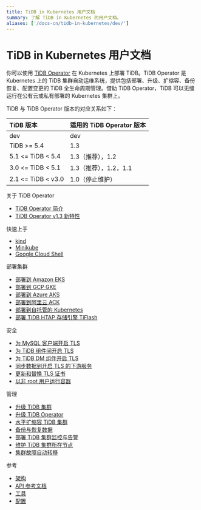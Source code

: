 ```yaml
---
title: TiDB in Kubernetes 用户文档
summary: 了解 TiDB in Kubernetes 的用户文档。
aliases: ['/docs-cn/tidb-in-kubernetes/dev/']
---
```


<!-- markdownlint-disable MD046 -->

# TiDB in Kubernetes 用户文档

你可以使用 [TiDB Operator](https://github.com/pingcap/tidb-operator) 在 Kubernetes 上部署 TiDB。TiDB Operator 是 Kubernetes 上的 TiDB 集群自动运维系统，提供包括部署、升级、扩缩容、备份恢复、配置变更的 TiDB 全生命周期管理。借助 TiDB Operator，TiDB 可以无缝运行在公有云或私有部署的 Kubernetes 集群上。

TiDB 与 TiDB Operator 版本的对应关系如下：

| TiDB 版本 | 适用的 TiDB Operator 版本 |
|:---|:---|
| dev               | dev                 |
| TiDB >= 5.4       | 1.3                 |
| 5.1 <= TiDB < 5.4 | 1.3（推荐），1.2      |
| 3.0 <= TiDB < 5.1 | 1.3（推荐），1.2，1.1 |
| 2.1 <= TiDB < v3.0| 1.0（停止维护）       |

<NavColumns>
<NavColumn>
<ColumnTitle>关于 TiDB Operator</ColumnTitle>

- [TiDB Operator 简介](tidb-operator-overview.md)
- [TiDB Operator v1.3 新特性](whats-new-in-v1.3.md)

</NavColumn>

<NavColumn>
<ColumnTitle>快速上手</ColumnTitle>

- [kind](get-started.md#使用-kind-创建-kubernetes-集群)
- [Minikube](get-started.md#使用-minikube-创建-kubernetes-集群)
- [Google Cloud Shell](https://console.cloud.google.com/cloudshell/open?cloudshell_git_repo=https://github.com/pingcap/docs-tidb-operator&cloudshell_tutorial=zh/deploy-tidb-from-kubernetes-gke.md)

</NavColumn>

<NavColumn>
<ColumnTitle>部署集群</ColumnTitle>

- [部署到 Amazon EKS](deploy-on-aws-eks.md)
- [部署到 GCP GKE](deploy-on-gcp-gke.md)
- [部署到 Azure AKS](deploy-on-azure-aks.md)
- [部署到阿里云 ACK](deploy-on-alibaba-cloud.md)
- [部署到自托管的 Kubernetes](prerequisites.md)
- [部署 TiDB HTAP 存储引擎 TiFlash](deploy-tiflash.md)

</NavColumn>

<NavColumn>
<ColumnTitle>安全</ColumnTitle>

- [为 MySQL 客户端开启 TLS](enable-tls-for-mysql-client.md)
- [为 TiDB 组件间开启 TLS](enable-tls-between-components.md)
- [为 TiDB DM 组件开启 TLS](enable-tls-for-dm.md)
- [同步数据到开启 TLS 的下游服务](enable-tls-for-ticdc-sink.md)
- [更新和替换 TLS 证书](renew-tls-certificate.md)
- [以非 root 用户运行容器](containers-run-as-non-root-user.md)

</NavColumn>

<NavColumn>
<ColumnTitle>管理</ColumnTitle>

- [升级 TiDB 集群](upgrade-a-tidb-cluster.md)
- [升级 TiDB Operator](upgrade-tidb-operator.md)
- [水平扩缩容 TiDB 集群](scale-a-tidb-cluster.md)
- [备份与恢复数据](backup-restore-overview.md)
- [部署 TiDB 集群监控与告警](monitor-a-tidb-cluster.md)
- [维护 TiDB 集群所在节点](maintain-a-kubernetes-node.md)
- [集群故障自动转移](use-auto-failover.md)

</NavColumn>

<NavColumn>
<ColumnTitle>参考</ColumnTitle>

- [架构](tidb-scheduler.md)
- [API 参考文档](https://github.com/pingcap/tidb-operator/blob/master/docs/api-references/docs.md)
- [工具](use-tkctl.md)
- [配置](configure-tidb-binlog-drainer.md)

</NavColumn>

</NavColumns>
